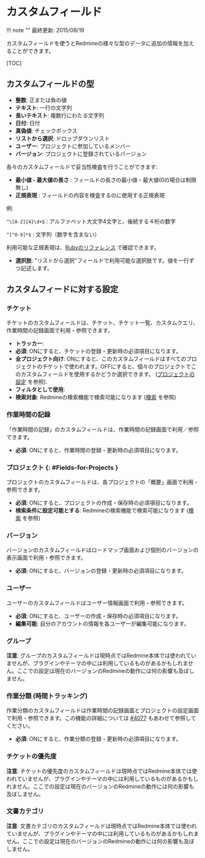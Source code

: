 カスタムフィールド
==================

!!! note ""
    最終更新: 2015/08/19

カスタムフィールドを使うとRedmineの様々な型のデータに追加の情報を加えることができます。

[TOC]

カスタムフィールドの型
----------------------

-   **整数**: 正または負の値
-   **テキスト**: 一行の文字列
-   **長いテキスト**: 複数行にわたる文字列
-   **日付**: 日付
-   **真偽値**: チェックボックス
-   **リストから選択**: ドロップダウンリスト
-   **ユーザー**: プロジェクトに参加しているメンバー
-   **バージョン**: プロジェクトに登録されているバージョン

各々のカスタムフィールドで妥当性検査を行うことができます:

-   **最小値 - 最大値の長さ** : フィールドの長さの最小値・最大値(0の場合は制限無し)
-   **正規表現** : フィールドの内容を検査するのに使用する正規表現

例:

`^\[A-Z]{4}\d+$` : アルファベット大文字4文字と、後続する４桁の数字

`^[^0-9]*$` : 文字列（数字を含まない）

利用可能な正規表現は、[Rubyのリファレンス](http://doc.ruby-lang.org/ja/1.8.7/doc/spec=2fregexp.html) で確認できます。

-   **選択肢**: "リストから選択"フィールドで利用可能な選択肢です。値を一行ずつ記述します。

カスタムフィードに対する設定
----------------------------

### チケット

チケットのカスタムフィールドは、チケット、チケット一覧、カスタムクエリ、作業時間の記録画面で利用・参照できます。

-   **トラッカー**:
-   **必須**: ONにすると、チケットの登録・更新時の必須項目になります。
-   **全プロジェクト向け**: ONにすると、このカスタムフィールドはすべてのプロジェクトのチケットで使われます。OFFにすると、個々のプロジェクトでこのカスタムフィールドを使用するかどうか選択できます。 ([プロジェクトの設定](RedmineProjectSettings) を参照).
-   **フィルタとして使用**:
-   **検索対象**: Redmineの検索機能で検索可能になります ([検索](RedmineSearch) を参照)

### 作業時間の記録

「作業時間の記録」のカスタムフィールドは、作業時間の記録画面で利用／参照できます。

-   **必須**: ONにすると、作業時間の登録・更新時の必須項目になります。

### プロジェクト {: #Fields-for-Projects }

プロジェクトのカスタムフィールドは、各プロジェクトの「概要」画面で利用・参照できます。

-   **必須**: ONにすると、プロジェクトの作成・保存時の必須項目になります。
-   **検索条件に設定可能とする**: Redmineの検索機能で検索可能になります ([検索](RedmineSearch) を参照)

### バージョン

バージョンのカスタムフィールドはロードマップ画面および個別のバージョンの表示画面で利用・参照できます。

-   **必須**: ONにすると、バージョンの登録・更新時の必須項目になります。

### ユーザー

ユーザーのカスタムフィールドはユーザー情報画面で利用・参照できます。

-   **必須**: ONにすると、ユーザーの作成・保存時の必須項目になります。
-   **編集可能**: 自分のアカウントの情報を各ユーザーが編集可能になります。

### グループ

**注意**: グループのカスタムフィールドは現時点ではRedmine本体では使われていませんが、プラグインやテーマの中には利用しているものがあるかもしれません。ここでの設定は現在のバージョンのRedmineの動作には何の影響も及ぼしません。

### 作業分類 (時間トラッキング)

作業分類のカスタムフィールドは作業時間の記録画面とプロジェクトの設定画面で利用・参照できます。この機能の詳細については [#4077](http://www.redmine.org/issues/4077) もあわせて参照してください。

-   **必須**: ONにすると、作業分類の登録・更新時の必須項目になります。

### チケットの優先度

**注意**: チケットの優先度のカスタムフィールドは現時点ではRedmine本体では使われていませんが、プラグインやテーマの中には利用しているものがあるかもしれません。ここでの設定は現在のバージョンのRedmineの動作には何の影響も及ぼしません。

### 文書カテゴリ

**注意**: 文書カテゴリのカスタムフィールドは現時点ではRedmine本体では使われていませんが、プラグインやテーマの中には利用しているものがあるかもしれません。ここでの設定は現在のバージョンのRedmineの動作には何の影響も及ぼしません。
